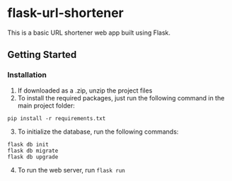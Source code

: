 # flask-url-shortener

This is a basic URL shortener web app built using Flask.


## Getting Started

### Installation
1. If downloaded as a .zip, unzip the project files
2. To install the required packages, just run the following command in the main project folder:
```
pip install -r requirements.txt
```
3. To initialize the database, run the following commands:
```
flask db init
flask db migrate
flask db upgrade
```
4. To run the web server, run `flask run`